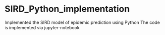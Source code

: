 # SIRD_Python_implementation

Implemented the SIRD model of epidemic prediction using Python
The code is implemented via jupyter-notebook
